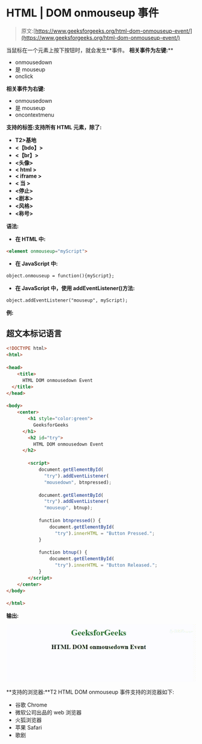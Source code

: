 # HTML | DOM onmouseup 事件

> 原文:[https://www.geeksforgeeks.org/html-dom-onmouseup-event/](https://www.geeksforgeeks.org/html-dom-onmouseup-event/)

当鼠标在一个元素上按下按钮时，就会发生**事件。
**相关事件为左键:**** 

*   onmousedown
*   是 mouseup
*   onclick

**相关事件为右键:**

*   onmousedown
*   是 mouseup
*   oncontextmenu

**支持的标签:支持所有 HTML 元素，除了:**

*   **T2>基地**
*   **<【bdo】>**
*   **<【br】>**
*   **<头像>**
*   **< html >**
*   **< iframe >**
*   **< 当 >**
*   **<停止>**
*   **<剧本>**
*   **<风格>**
*   **<称号>**

**语法:**

*   **在 HTML 中:**

```html
<element onmouseup="myScript">
```

*   **在 JavaScript 中:**

```html
object.onmouseup = function(){myScript};
```

*   **在 JavaScript 中，使用 addEventListener()方法:**

```html
object.addEventListener("mouseup", myScript);
```

**例:**

## 超文本标记语言

```html
<!DOCTYPE html>
<html>

<head>
    <title>
      HTML DOM onmousedown Event
  </title>
</head>

<body>
    <center>
        <h1 style="color:green">
          GeeksforGeeks
      </h1>
        <h2 id="try">
          HTML DOM onmousedown Event
      </h2>

        <script>
            document.getElementById(
              "try").addEventListener(
              "mousedown", btnpressed);

            document.getElementById(
              "try").addEventListener(
              "mouseup", btnup);

            function btnpressed() {
                document.getElementById(
                  "try").innerHTML = "Button Pressed.";
            }

            function btnup() {
                document.getElementById(
                  "try").innerHTML = "Button Released.";
            }
        </script>
    </center>
</body>

</html>
```

**输出:**

![](img/6cdf68b19d54f966bf35f8cb7883ab9c.png)

**支持的浏览器:**T2 HTML DOM onmouseup 事件支持的浏览器如下:

*   谷歌 Chrome
*   微软公司出品的 web 浏览器
*   火狐浏览器
*   苹果 Safari
*   歌剧